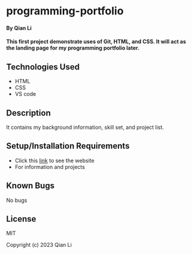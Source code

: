 # programming-portfolio

#### By Qian Li

#### This first project demonstrate uses of Git, HTML, and CSS. It will act as the landing page for my programming portfolio later.

## Technologies Used

* HTML
* CSS
* VS code

## Description

It contains my background information, skill set, and project list.

## Setup/Installation Requirements

* Click this <a href="https://www.nancyliqn91.github.io/programming-portfolio">link</a> to see the website
* For information and projects

## Known Bugs

No bugs 

## License

MIT

Copyright (c) 2023 Qian Li